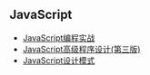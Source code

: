 ## JavaScript
- [JavaScript编程实战](JavaScript编程实战/README.md)
- [JavaScript高级程序设计(第三版)](JavaScript高级程序设计(第三版)/README.md)
- [JavaScript设计模式](JavaScript设计模式/README.md)